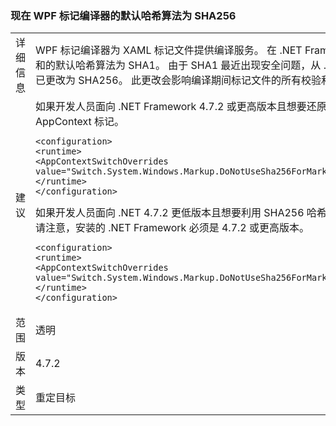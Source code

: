 ### <a name="the-default-hash-algorithm-for-wpfs-markup-compiler-is-now-sha256"></a>现在 WPF 标记编译器的默认哈希算法为 SHA256

|   |   |
|---|---|
|详细信息|WPF 标记编译器为 XAML 标记文件提供编译服务。  在 .NET Framework 4.7.1 及更早版本中，用于校验和的默认哈希算法为 SHA1。 由于 SHA1 最近出现安全问题，从 .NET Framework 4.7.2 起，此默认算法已更改为 SHA256。  此更改会影响编译期间标记文件的所有校验和生成。|
|建议|如果开发人员面向 .NET Framework 4.7.2 或更高版本且想要还原到 SHA1 哈希行为，则必须设置以下 AppContext 标记。<pre><code class="lang-xml">&lt;configuration&gt;&#13;&#10;&lt;runtime&gt;&#13;&#10;&lt;AppContextSwitchOverrides value=&quot;Switch.System.Windows.Markup.DoNotUseSha256ForMarkupCompilerChecksumAlgorithm=true&quot;/&gt;&#13;&#10;&lt;/runtime&gt;&#13;&#10;&lt;/configuration&gt;&#13;&#10;</code></pre>如果开发人员面向 .NET 4.7.2 更低版本且想要利用 SHA256 哈希，则必须设置以下 AppContext 标记。  请注意，安装的 .NET Framework 必须是 4.7.2 或更高版本。<pre><code class="lang-xml">&lt;configuration&gt;&#13;&#10;&lt;runtime&gt;&#13;&#10;&lt;AppContextSwitchOverrides value=&quot;Switch.System.Windows.Markup.DoNotUseSha256ForMarkupCompilerChecksumAlgorithm=false&#13;&#10;&lt;/runtime&gt;&#13;&#10;&lt;/configuration&gt;&#13;&#10;</code></pre>|
|范围|透明|
|版本|4.7.2|
|类型|重定目标|

